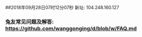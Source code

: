 ##2018年09月28日07时12分07秒 新址: 104.248.160.127
### 兔友常见问题及解答: https://github.com/wanggonging/d/blob/w/FAQ.md
